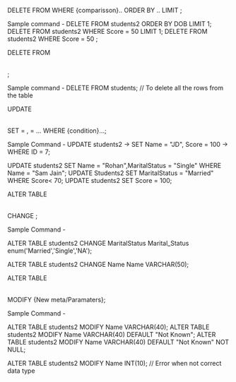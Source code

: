 
DELETE FROM <table name>
WHERE {comparisson}..
ORDER BY <column name>..
LIMIT <value>;

Sample command -
DELETE FROM students2  ORDER BY DOB LIMIT 1;
DELETE FROM students2  WHERE Score = 50 LIMIT 1;
DELETE FROM students2  WHERE Score = 50 ;


DELETE FROM <table name>;

Sample command -
DELETE FROM students; // To delete all the rows from the table





UPDATE <table name>
SET <coulmn name> = <value>, <column name> = <value>...
WHERE {condition}...;


Sample Command -
 UPDATE students2
    -> SET Name = "JD", Score = 100
    -> WHERE ID = 7;


UPDATE students2 SET Name = "Rohan",MaritalStatus = "Single" WHERE Name = "Sam Jain";
UPDATE Students2 SET MaritalStatus = "Married" WHERE Score< 70;
UPDATE students2 SET Score = 100;




ALTER TABLE <table name>
CHANGE <old Column name> <new column name> <data type> <meta info> ;

Sample Command - 

ALTER TABLE students2 CHANGE MaritalStatus Marital_Status enum('Married','Single','NA');

ALTER TABLE students2 CHANGE Name Name VARCHAR(50);


ALTER TABLE <table name> 
MODIFY <column name> {New meta/Paramaters};



Sample Command -

ALTER TABLE students2 MODIFY Name VARCHAR(40);
ALTER TABLE students2 MODIFY Name VARCHAR(40) DEFAULT "Not Known";
ALTER TABLE students2 MODIFY Name VARCHAR(40) DEFAULT "Not Known" NOT NULL;

ALTER TABLE students2 MODIFY Name INT(10);   // Error when not correct data type
